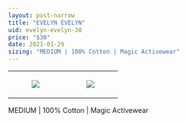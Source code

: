 ```yaml
---
layout: post-narrow
title: "EVELYN EVELYN"
uid: evelyn-evelyn-30
price: "$30"
date: 2021-01-29
sizing: "MEDIUM | 100% Cotton | Magic Activewear"
---
```




<table style="width:100%;"><tr><td style="vertical-align:top;">
      <figure class="tmblr-full" data-orig-height="2048" data-orig-width="1365" data-orig-src="https://concertshirts.netlify.app/shirts/0553/0553-01.jpg"><img src="https://64.media.tumblr.com/211854c0b2f562a3ecbd8a7a7a4b2cf6/9540fb35821e7a0a-88/s540x810/c9013c2f438c5c1ad9e5e2d43d5ca3870edda964.jpg" data-orig-height="2048" data-orig-width="1365" data-orig-src="https://concertshirts.netlify.app/shirts/0553/0553-01.jpg"/></figure></td>
    <td style="vertical-align:top;">
      <figure class="tmblr-full" data-orig-height="2048" data-orig-width="1365" data-orig-src="https://concertshirts.netlify.app/shirts/0553/0553-02.jpg"><img src="https://64.media.tumblr.com/ea2cfdd4ac34b1d14923ac0032ecb402/9540fb35821e7a0a-a4/s540x810/2c36780e20ba9f35f38329baf74675102538bef0.jpg" data-orig-height="2048" data-orig-width="1365" data-orig-src="https://concertshirts.netlify.app/shirts/0553/0553-02.jpg"/></figure></td>
  </tr></table><p>
  MEDIUM | 100% Cotton | Magic Activewear
</p>
